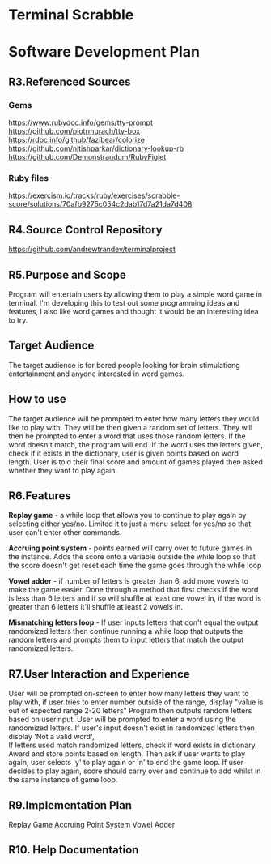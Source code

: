 # Terminal Scrabble

# Software Development Plan

## R3.Referenced Sources
### Gems
https://www.rubydoc.info/gems/tty-prompt
https://github.com/piotrmurach/tty-box
https://rdoc.info/github/fazibear/colorize
https://github.com/nitishparkar/dictionary-lookup-rb
https://github.com/Demonstrandum/RubyFiglet

### Ruby files
https://exercism.io/tracks/ruby/exercises/scrabble-score/solutions/70afb9275c054c2dab17d7a21da7d408



## R4.Source Control Repository
https://github.com/andrewtrandev/terminalproject

## R5.Purpose and Scope
Program will entertain users by allowing them to play a simple word game in terminal. I'm developing this to test out some programming ideas and features, I also like word games and thought it would be an interesting idea to try.

## Target Audience
The target audience is for bored people looking for brain stimulationg entertainment and anyone interested in word games.

## How to use
The target audience will be prompted to enter how many letters they would like to play with.
They will be then given a random set of letters. They will then be prompted to enter a word that uses those random letters. 
If the word doesn't match, the program will end.
If the word uses the letters given, check if it exists in the dictionary, user is given points based on word length.
User is told their final score and amount of games played then asked whether they want to play again. 

## R6.Features
**Replay game** - a while loop that allows you to continue to play again by selecting either yes/no. Limited it to just a menu select for yes/no so that user can't enter other commands.

**Accruing point system** - points earned will carry over to future games in the instance. Adds the score onto a variable outside the while loop so that the score doesn't get reset each time the game goes through the while loop

**Vowel adder** - if number of letters is greater than 6, add more vowels to make the game easier. Done through a method that first checks
if the word is less than 6 letters and if so will shuffle at least one vowel in, if the word is greater than 6 letters it'll shuffle at least 2 vowels in.

**Mismatching letters loop** - If user inputs letters that don't equal the output randomized letters then continue running a while loop that outputs the random letters and prompts them to input letters that match the output randomized letters.


## R7.User Interaction and Experience
User will be prompted on-screen to enter how many letters they want to play with,
if user tries to enter number outside of the range, display "value is out of expected range 2-20 letters" 
Program then outputs random letters based on userinput.
User will be prompted to enter a word using the randomized letters.
If user's input doesn't exist in randomized letters then display 'Not a valid word',  
If letters used match randomized letters, check if word exists in dictionary.
Award and store points based on length.
Then ask if user wants to play again, user selects 'y' to play again or 'n'
to end the game loop. If user decides to play again, score should carry over and continue to add whilst in the same instance of game loop.

## R9.Implementation Plan
Replay Game
Accruing Point System 
Vowel Adder

## R10. Help Documentation





